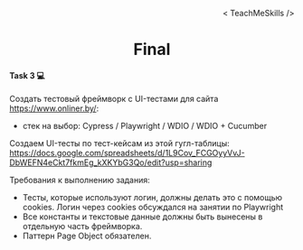 <p align='right'>< TeachMeSkills /></p>
<h1 align='center'>Final</h1>

#### Task 3 💻
Создать тестовый фреймворк с UI-тестами для сайта https://www.onliner.by/:
- стек на выбор: Cypress / Playwright / WDIO / WDIO + Cucumber

Создаем UI-тесты по тест-кейсам из этой гугл-таблицы:
https://docs.google.com/spreadsheets/d/1L9Cov_FCGOyyVvJ-DbWEFN4eCkt7fkmEg_kXKYbG3Qo/edit?usp=sharing

Требования к выполнению задания:
- Тесты, которые используют логин, должны делать это с помощью cookies. Логин через cookies обсуждался на занятии по Playwright
- Все константы и текстовые данные должны быть вынесены в отдельную часть фреймворка.
- Паттерн Page Object обязателен.
